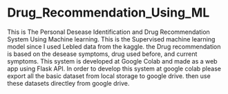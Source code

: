 # Drug_Recommendation_Using_ML
This is The Personal Desease Identification and Drug Recommendation System Using Machine learning.
This is the Supervised machine learning model since I used Lebled data from the kaggle. the Drug recommendation is based on the desease symptoms, drug used before, and current symptoms. 
This system is developed at Google Colab and made as a web app using Flask API.
In order to develop this system at google colab please export all the basic dataset from local storage to google drive. then use these datasets directley from google drive.
